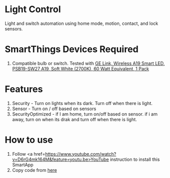 # Light Control
Light and switch automation using home mode, motion, contact, and lock sensors.

# SmartThings Devices Required
1. Compatible bulb or switch. Tested with <a href="http://www.amazon.com/gp/product/B00NOL16K0/ref=as_li_tl?ie=UTF8&camp=1789&creative=9325&creativeASIN=B00NOL16K0&linkCode=as2&tag=smartthings00-20&linkId=GM2IZMTLVKXBLRXN">GE Link, Wireless A19 Smart LED, PSB19-SW27 A19, Soft White (2700K), 60 Watt Equivalent, 1 Pack</a><img src="http://ir-na.amazon-adsystem.com/e/ir?t=smartthings00-20&l=as2&o=1&a=B00NOL16K0" width="1" height="1" border="0" alt="" style="border:none !important; margin:0px !important;" />

# Features
1. Security - Turn on lights when its dark. Turn off when there is light.
2. Sensor - Turn on / off based on sensors
3. SecurityOptimized - if I am home, turn on/off based on sensor. if i am away, turn on when its drak and turn off when there is light.

# How to use
1. Follow <a href=https://www.youtube.com/watch?v=D6rG4mk164M&feature=youtu.be>YouTube</a> instruction to install this SmartApp
2. Copy code from <a href=https://github.com/vikashvarma/SmartThings/blob/master/LightControl.groov> here</a>
